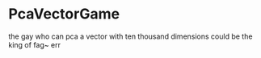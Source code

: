 # PcaVectorGame
the gay who can pca a vector with ten thousand dimensions could be the king of fag~
err
